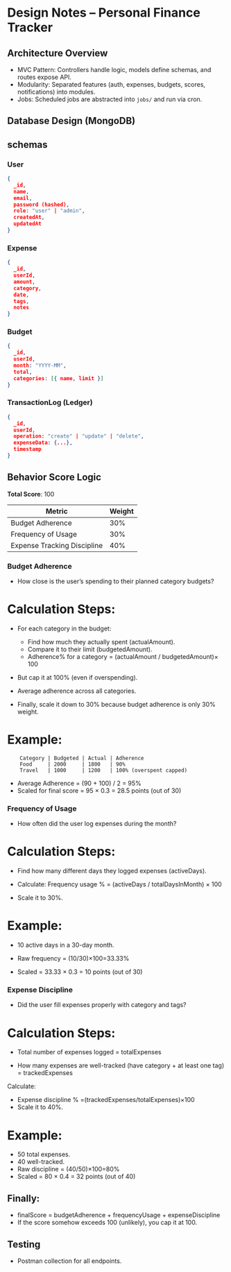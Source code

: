 # Design Notes – Personal Finance Tracker

## Architecture Overview

- MVC Pattern: Controllers handle logic, models define schemas, and routes expose API.
- Modularity: Separated features (auth, expenses, budgets, scores, notifications) into modules.
- Jobs: Scheduled jobs are abstracted into `jobs/` and run via cron.

## Database Design (MongoDB)

## schemas
### User 

```json
{
  _id,
  name,
  email,
  password (hashed),
  role: "user" | "admin",
  createdAt,
  updatedAt
}
```

### Expense

```json
{
  _id,
  userId,
  amount,
  category,
  date,
  tags,
  notes
}
```

### Budget

```json
{
  _id,
  userId,
  month: "YYYY-MM",
  total,
  categories: [{ name, limit }]
}
```

### TransactionLog (Ledger)

```json
{
  _id,
  userId,
  operation: "create" | "update" | "delete",
  expenseData: {...},
  timestamp
}
```

## Behavior Score Logic

 **Total Score**: 100

| Metric                   | Weight |
|--------------------------|--------|
| Budget Adherence         | 30%    |
| Frequency of Usage       | 30%    |
| Expense Tracking Discipline | 40% |

### Budget Adherence

- How close is the user’s spending to their planned category budgets?

# Calculation Steps:

- For each category in the budget:

  - Find how much they actually spent (actualAmount).
  - Compare it to their limit (budgetedAmount).
  - Adherence% for a category = (actualAmount / budgetedAmount)× 100

- But cap it at 100% (even if overspending).

- Average adherence across all categories.

- Finally, scale it down to 30% because budget adherence is only 30% weight.

# Example: 
        Category | Budgeted | Actual | Adherence
        Food     | 2000     | 1800   | 90%
        Travel   | 1000     | 1200   | 100% (overspent capped)

- Average Adherence = (90 + 100) / 2 = 95% 
- Scaled for final score = 95 × 0.3 = 28.5 points (out of 30)

### Frequency of Usage
- How often did the user log expenses during the month?

# Calculation Steps:
- Find how many different days they logged expenses (activeDays).

- Calculate:
    Frequency usage % = (activeDays / totalDaysInMonth) × 100

- Scale it to 30%.

# Example:

- 10 active days in a 30-day month.

- Raw frequency = (10/30)×100=33.33%

- Scaled = 33.33 × 0.3 = 10 points (out of 30)



### Expense Discipline
- Did the user fill expenses properly with category and tags?

# Calculation Steps:
- Total number of expenses logged = totalExpenses

- How many expenses are well-tracked (have category + at least one tag) = trackedExpenses

Calculate:

- Expense discipline % =(trackedExpenses/totalExpenses)×100
- Scale it to 40%.

# Example:
- 50 total expenses.
- 40 well-tracked.
- Raw discipline = (40/50)×100=80%
- Scaled = 80 × 0.4 = 32 points (out of 40)



## Finally:

 - finalScore = budgetAdherence + frequencyUsage + expenseDiscipline
 - If the score somehow exceeds 100 (unlikely), you cap it at 100.


##  Testing
- Postman collection for all endpoints.
